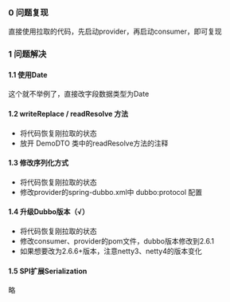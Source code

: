 ### 0 问题复现

直接使用拉取的代码，先启动provider，再启动consumer，即可复现



### 1 问题解决

#### 1.1 使用Date
这个就不举例了，直接改字段数据类型为Date


#### 1.2 writeReplace / readResolve 方法
- 将代码恢复刚拉取的状态
- 放开 DemoDTO 类中的readResolve方法的注释


#### 1.3 修改序列化方式
- 将代码恢复刚拉取的状态
- 修改provider的spring-dubbo.xml中 dubbo:protocol 配置


#### 1.4 升级Dubbo版本（√）
- 将代码恢复刚拉取的状态
- 修改consumer、provider的pom文件，dubbo版本修改到2.6.1
- 如果想要改为2.6.6+版本，注意netty3、netty4的版本变化


#### 1.5 SPI扩展Serialization
略
